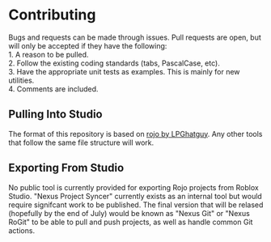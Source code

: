 # Contributing
Bugs and requests can be made through issues. Pull requests are
open, but will only be accepted if they have the following:
<br>1. A reason to be pulled.
<br>2. Follow the existing coding standards (tabs, PascalCase, etc).
<br>3. Have the appropriate unit tests as examples. This is mainly for new utilities.
<br>4. Comments are included.

## Pulling Into Studio
The format of this repository is based on [rojo by LPGhatguy](https://github.com/LPGhatguy/rojo).
Any other tools that follow the same file structure will work.

## Exporting From Studio
No public tool is currently provided for exporting Rojo
projects from Roblox Studio. "Nexus Project Syncer" currently
exists as an internal tool but would require signifcant work
to be published. The final version that will be relased (hopefully
by the end of July) would be known as "Nexus Git" or "Nexus RoGit"
to be able to pull and push projects, as well as handle common
Git actions.